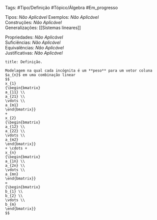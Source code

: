 Tags: #Tipo/Definição #Tópico/Álgebra #Em_progresso

Tipos: _Não Aplicável_ 
Exemplos: _Não Aplicável_  
Construções: _Não Aplicável_  
Generalizações: [[Sistemas lineares]]

Propriedades: _Não Aplicável_  
Suficiências: _Não Aplicável_  
Equivalências: _Não Aplicável_  
Justificativas: _Não Aplicável_

```ad-abstract
title: Definição.

Modelagem na qual cada incógnita é um **peso** para um vetor coluna $a_{n}$ em uma combinação linear
$$
x_{1}
{\begin{bmatrix}
a_{11} \\
a_{21} \\
\vdots \\
a_{m1}
\end{bmatrix}}
+
x_{2}
{\begin{bmatrix}
a_{12} \\
a_{22} \\
\vdots \\
a_{m2}
\end{bmatrix}}
+ \cdots + 
x_{n}
{\begin{bmatrix}
a_{1n} \\
a_{2n} \\
\vdots \\
a_{mn}
\end{bmatrix}}
= 
{\begin{bmatrix}
b_{1} \\
b_{2} \\
\vdots \\
b_{m}
\end{bmatrix}}
$$
```
